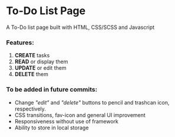 # To-Do List Page

A To-Do list page built with HTML, CSS/SCSS and Javascript 

### Features: 

<ol> 
<li><strong>CREATE</strong> tasks</li> 
<li><strong>READ</strong> or display them</li> 
<li><strong>UPDATE</strong> or edit them</li> 
<li><strong>DELETE</strong> them</li> 
</ol> 

### To be added in future commits: 

<ul> 
<li>Change <i>"edit"</i> and <i>"delete"</i> buttons to pencil and trashcan icon, respectively.</li> 
<li>CSS transitions, fav-icon and general UI improvement</li> 
<li>Responsiveness without use of framework</li> 
<li>Ability to store in local storage</li> 
</ul>